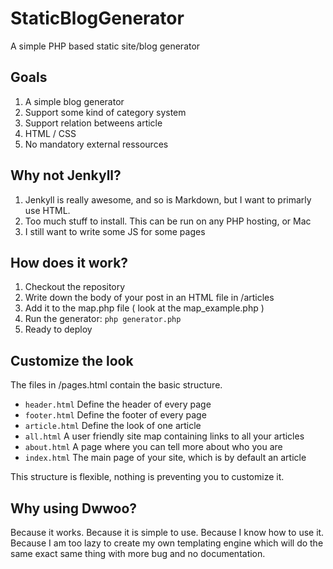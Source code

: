 StaticBlogGenerator
===================

A simple PHP based static site/blog generator

## Goals

1. A simple blog generator
2. Support some kind of category system
3. Support relation betweens article
4. HTML / CSS
5. No mandatory external ressources

## Why not Jenkyll?
1. Jenkyll is really awesome, and so is Markdown, but I want to primarly use HTML.
2. Too much stuff to install. This can be run on any PHP hosting, or Mac
3. I still want to write some JS for some pages


## How does it work?
1. Checkout the repository
2. Write down the body of your post in an HTML file in /articles
3. Add it to the map.php file ( look at the map_example.php )
4. Run the generator: ````php generator.php````
5. Ready to deploy

## Customize the look
The files in /pages.html contain the basic structure.

* ````header.html```` Define the header of every page
* ````footer.html```` Define the footer of every page
* ````article.html```` Define the look of one article
* ````all.html```` A user friendly site map containing links to all your articles
* ````about.html````  A page where you can tell more about who you are
* ````index.html```` The main page of your site, which is by default an article

This structure is flexible, nothing is preventing you to customize it.


## Why using Dwwoo?
Because it works. Because it is simple to use. Because I know how to use it. Because I am too lazy to create my own templating engine which will do the same exact same thing with more bug and no documentation.
